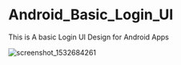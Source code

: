 # Android_Basic_Login_UI
This is A basic Login UI Design for Android Apps

![screenshot_1532684261](https://user-images.githubusercontent.com/15268903/43314376-93d040ee-91b4-11e8-9b84-782716aac554.png)
